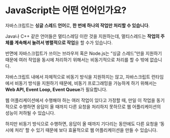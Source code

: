 # JavaScript는 어떤 언어인가요?

자바스크립트는 **싱글 스레드 언어**로, **한 번에 하나의 작업만 처리할 수 있습니다**.

Java나 C++ 같은 언어들은 멀티스레딩 이란 것을 지원하는데, 멀티스레드는 **작업의 주체를 계속해서 늘려서 병렬적으로 작업**을 할 수가 있습니다.

반면에 자바스크립트가 쓰이는 브라우저 혹은 Node.js는 “싱글 스레드”만을 지원하기 때문에 여러 작업을 동시에 처리하기 위해서는 비동기적으로 처리를 할 수 밖에 없습니다.

자바스크립트 내에서 자체적으로 비동기 방식을 지원하지는 않고, 자바스크립트 런타임에서 비동기 방식을 지원하기 때문에, 비동기 프로그래밍을 가능하게 하기 위해서는 **Web API, Event Loop, Event Queue**가 필요합니다.

웹 어플리케이션에서 수행해야 하는 여러 작업이 있다고 가정할 때, 만일 이 작업을 동기적으로 수행하면 응답이 올 때까지 다른 요청을 처리하지 못하므로 웹 어플리케이션의 성능이 저하될 수 있습니다.

하지만 비동기 방식으로 수행하면, 응답이 올 때까지 기다리는 동안에도 다른 요청을 ‘동시에 처리’ 할 수 있기 때문에 보다 효율적으로 웹 어플리케이션을 만들 수 있습니다.
